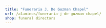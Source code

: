 ```yaml
---
title: "Funeraria J. De Guzman Chapel"
url: /alaminos/funeraria-j-de-guzman-chapel/
shop: funeral directors
---
```

